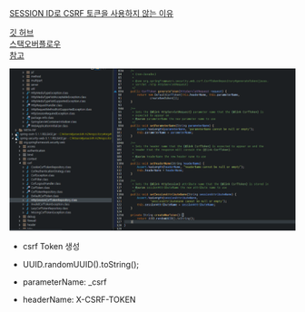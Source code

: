 [SESSION ID로 CSRF 토큰을 사용하지 않는 이유](https://stackoverflow.com/questions/6968074/why-not-use-session-id-as-xsrf-token)  

[깃 허브](https://github.com/aditzel/spring-security-csrf-filter)  
[스택오버플로우](https://stackoverflow.com/questions/20862299/with-spring-security-3-2-0-release-how-can-i-get-the-csrf-token-in-a-page-that)  
[참고](https://minwan1.github.io/2017/04/22/2017-04-22-spring-security-implement/)  

![csrf토큰](https://github.com/ixtears23/docs/blob/master/spring/security/csrf%20%ED%86%A0%ED%81%B0%20%EC%83%9D%EC%84%B1.PNG?raw=true)
- csrf Token 생성  
- UUID.randomUUID().toString();  

- parameterName: _csrf  
- headerName: X-CSRF-TOKEN  

